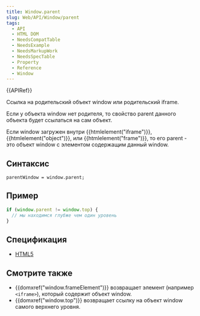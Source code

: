 ```yaml
---
title: Window.parent
slug: Web/API/Window/parent
tags:
  - API
  - HTML DOM
  - NeedsCompatTable
  - NeedsExample
  - NeedsMarkupWork
  - NeedsSpecTable
  - Property
  - Reference
  - Window
---
```


{{APIRef}}

Ссылка на родительский объект window или родительский iframe.

Если у объекта window нет родителя, то свойство parent данного объекта будет ссылаться на сам объект.

Если window загружен внутри {{htmlelement("iframe")}}, {{htmlelement("object")}}, или {{htmlelement("frame")}}, то его parent - это объект window с элементом содержащим данный window.

## Синтаксис

```
parentWindow = window.parent;
```

## Пример

```js
if (window.parent != window.top) {
  // мы находимся глубже чем один уровень
}
```

## Спецификация

- [HTML5](http://www.whatwg.org/specs/web-apps/current-work/multipage/browsers.html#dom-parent)

## Смотрите также

- {{domxref("window.frameElement")}} возвращает элемент (например `<iframe>`), который содержит объект window.
- {{domxref("window.top")}} возвращает ссылку на объект window самого верхнего уровня.
